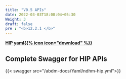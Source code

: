 ```yaml
---
title: "V0.5 APIs"
date: 2022-03-03T18:00:04+05:30
Weight: 3
draft: false
pre : "<b>12.2.1 </b>"
---
```




**[HIP yaml{{% icon icon="download" %}}](../ndhm-hip.yml "download")**

## Complete Swagger for HIP APIs

{{< swagger src="/abdm-docs/Yaml/ndhm-hip.yml">}}

